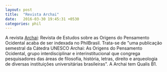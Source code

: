 ```yaml
---
layout: post
title:  "Revista Archai"
date:   2016-03-30 19:45:31 +0530
categories: phil
---
```

A revista <a href="http://seer.bce.unb.br/index.php/archai/" title="Archai">Archai</a>: Revista de Estudos sobre as Origens do Pensamento Ocidental acaba de ser indexada no PhilBrasil. Trata-se de "uma publicação semestral da Cátedra UNESCO Archai: As Origens do Pensamento Ocidental, grupo interdisciplinar e interinstitucional que congrega pesquisadores das áreas de filosofia, história, letras, direito e arqueologia de diversas instituições universitárias brasileiras". A Archai tem Qualis B1.